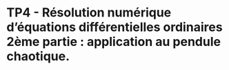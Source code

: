 # TP4 - Résolution numérique d’équations différentielles ordinaires 2ème partie : application au pendule chaotique.

